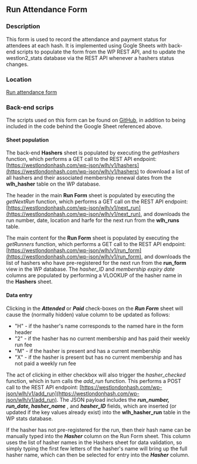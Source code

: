 


## Run Attendance Form
### Description
This form is used to record the attendance and payment status for attendees at each hash.  It is implemented using Gogle Sheets with back-end scripts to populate the form from the WP REST API, and to update the westlon2_stats database via the REST API whenever a hashers status changes.

### Location
[Run attendance form](https://docs.google.com/spreadsheets/d/1K0YOljGE2HHLYWpGt3HI9RvtwQnncWaLmcDvwE-ZFdc/edit#gid=873490598)

### Back-end scrips
The scripts used on this form can be found on [GitHub](https://raw.githubusercontent.com/rajbooth/Hash-Stats/master/code/run_form_scripts.gs), in addition to being included in the code behind the Google Sheet referenced above.

#### Sheet population
The back-end  **Hashers** sheet is populated by executing the *getHashers* function, which performs a GET call to the REST API endpoint:  [https://westlondonhash.com/wp-json/wlh/v1/hashers](https://westlondonhash.com/wp-json/wlh/v1/hashers) to download a list of all hashers and their associated membership renewal dates from the **wlh_hasher** table on the WP database.

The header in the  main **Run Form** sheet is populated by executing the *getNextRun* function, which performs a GET call on the REST API endpoint:  [https://westlondonhash.com/wp-json/wlh/v1/next_run](https://westlondonhash.com/wp-json/wlh/v1/next_run), and downloads the run number, date, location and harfe for the next run from the **wlh_runs** table.

The main content for the **Run Form** sheet is populated by executing the *getRunners* function, which performs a GET call to the REST API endpoint:  [https://westlondonhash.com/wp-json/wlh/v1/run_form](https://westlondonhash.com/wp-json/wlh/v1/run_form), and downloads the list of hashers who have pre-registered for the next run from the **run_form** view in the WP database.  The *hasher_ID* and *membership expiry date* columns are populated by performing a VLOOKUP of the hasher name in the **Hashers** sheet.

#### Data entry
Clicking in the ***Attended*** or ***Paid*** check-boxes on the ***Run Form*** sheet will cause the (normally hidden) value column to be updated as follows:

 - "H" - if the hasher's name corresponds to the named hare in the form header
 - "2" - if the hasher has no current membership and has paid their weekly run fee
 - "M" - if the hasher is present and has a current membership
 - "X" - if the hasher is present but has no current membership and has not paid a weekly run fee  
 
The act of clicking in either checkbox will also trigger the *hasher_checked* function, which in turn calls the *add_run* function.  This performs a POST call to the REST API endpoint:   [https://westlondonhash.com/wp-json/wlh/v1/add_run](https://westlondonhash.com/wp-json/wlh/v1/add_run). The JSON payload includes the ***run_number, run_date, hasher_name*** , and  ***hasher_ID*** fields, which are inserted (or updated if the key values already exist) into the **wlh_hasher_run** table in the WP stats database.

If the hasher has not pre-registered for the run, then their hash name can be manually typed into the ***Hasher*** column on the Run Form sheet.  This column uses the list of hasher names in the Hashers sheet for data validation, so simply typing the first few letters of the hasher's name will bring up the full hasher name, which can then be selected for entry into the ***Hasher*** column.
<!--stackedit_data:
eyJoaXN0b3J5IjpbMTU3ODkxMTE2NCwtMTIwNTMxNzQ0NCw1NT
g4NzUwOTAsLTcxMTg1MTE4MSwtMTI0NzY2Nzk0MSwxMDgyNjg0
MzY2LC0xNDE1NTQ1Njc1LC0xOTcxMTk1MDg4LC0zNDUzNDM1NV
19
-->